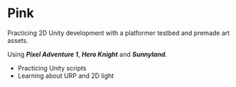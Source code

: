 Pink
============

Practicing 2D Unity development with a platformer testbed and premade art assets.

Using ***Pixel Adventure 1***, ***Hero Knight*** and ***Sunnyland***.

* Practicing Unity scripts
* Learning about URP and 2D light